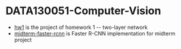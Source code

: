 # DATA130051-Computer-Vision
+ [hw1](./hw1) is the project of homework 1 -- two-layer network
+ [midterm-faster-rcnn](./midterm-faster-rcnn) is Faster R-CNN implementation for midterm project
